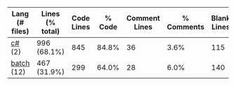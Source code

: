 |Lang (# files)|Lines (% total)|Code Lines|% Code|Comment Lines|% Comments|Blank Lines|% Blank|
| --- | --- | --- | --- | --- | --- | --- | --- |
|[c#](https://github.com/jojo2357/Music-Discord-Rich-Presence/tree/development/Statistics/c%23/LinesDescending.md) (2)|996 (68.1%)|845|84.8%|36|3.6%|115|11.5%|
|[batch](https://github.com/jojo2357/Music-Discord-Rich-Presence/tree/development/Statistics/batch/LinesDescending.md) (12)|467 (31.9%)|299|64.0%|28|6.0%|140|30.0%|